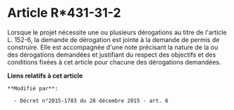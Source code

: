 # Article R*431-31-2

Lorsque le projet nécessite une ou plusieurs dérogations au titre de l'article L. 152-6, la demande de dérogation est jointe
à la demande de permis de construire. Elle est accompagnée d'une note précisant la nature de la ou des dérogations demandées
et justifiant du respect des objectifs et des conditions fixées à cet article pour chacune des dérogations demandées.

**Liens relatifs à cet article**

	**Modifié par**:

	  - Décret n°2015-1783 du 28 décembre 2015 - art. 6
